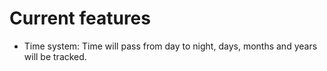 # Current features

-   Time system:
    Time will pass from day to night, days, months and years will be tracked.

